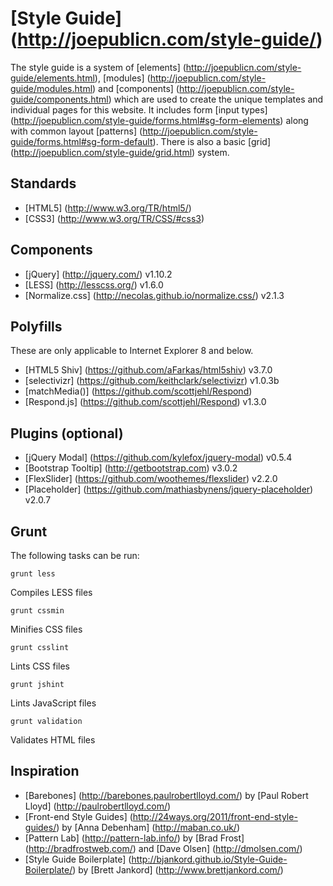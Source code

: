 # [Style Guide] (http://joepublicn.com/style-guide/)

The style guide is a system of [elements] (http://joepublicn.com/style-guide/elements.html), [modules] (http://joepublicn.com/style-guide/modules.html) and [components] (http://joepublicn.com/style-guide/components.html) which are used to create the unique templates and individual pages for this website. It includes form [input types] (http://joepublicn.com/style-guide/forms.html#sg-form-elements) along with common layout [patterns] (http://joepublicn.com/style-guide/forms.html#sg-form-default). There is also a basic [grid] (http://joepublicn.com/style-guide/grid.html) system.

## Standards

* [HTML5] (http://www.w3.org/TR/html5/)
* [CSS3] (http://www.w3.org/TR/CSS/#css3)

## Components

* [jQuery] (http://jquery.com/) v1.10.2
* [LESS] (http://lesscss.org/) v1.6.0
* [Normalize.css] (http://necolas.github.io/normalize.css/) v2.1.3

## Polyfills

These are only applicable to Internet Explorer 8 and below.

* [HTML5 Shiv] (https://github.com/aFarkas/html5shiv) v3.7.0
* [selectivizr] (https://github.com/keithclark/selectivizr) v1.0.3b
* [matchMedia()] (https://github.com/scottjehl/Respond)
* [Respond.js] (https://github.com/scottjehl/Respond) v1.3.0

## Plugins (optional)

* [jQuery Modal] (https://github.com/kylefox/jquery-modal) v0.5.4
* [Bootstrap Tooltip] (http://getbootstrap.com) v3.0.2
* [FlexSlider] (https://github.com/woothemes/flexslider) v2.2.0
* [Placeholder] (https://github.com/mathiasbynens/jquery-placeholder) v2.0.7

## Grunt

The following tasks can be run:

```grunt less```

Compiles LESS files

```grunt cssmin```

Minifies CSS files

```grunt csslint```

Lints CSS files

```grunt jshint```

Lints JavaScript files

```grunt validation```

Validates HTML files

## Inspiration

* [Barebones] (http://barebones.paulrobertlloyd.com/) by [Paul Robert Lloyd] (http://paulrobertlloyd.com/)
* [Front-end Style Guides] (http://24ways.org/2011/front-end-style-guides/) by [Anna Debenham] (http://maban.co.uk/)
* [Pattern Lab] (http://pattern-lab.info/) by [Brad Frost] (http://bradfrostweb.com/) and [Dave Olsen] (http://dmolsen.com/)
* [Style Guide Boilerplate] (http://bjankord.github.io/Style-Guide-Boilerplate/) by [Brett Jankord] (http://www.brettjankord.com/)
